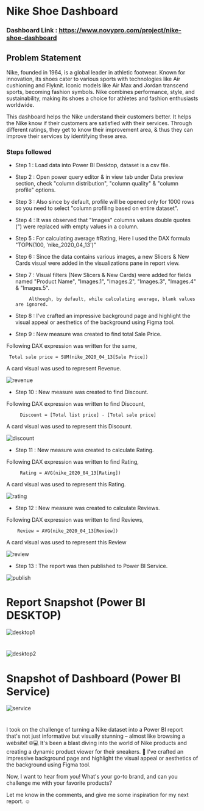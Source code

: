 # Nike Shoe Dashboard

### Dashboard Link : https://www.novypro.com/project/nike-shoe-dashboard

## Problem Statement
Nike, founded in 1964, is a global leader in athletic footwear. Known for innovation, its shoes cater to various sports with technologies like Air cushioning and Flyknit. Iconic models like Air Max and Jordan transcend sports, becoming fashion symbols. Nike combines performance, style, and sustainability, making its shoes a choice for athletes and fashion enthusiasts worldwide.


This dashboard helps the Nike understand their customers better. It helps the Nike know if their customers are satisfied with their services. Through different ratings, they get to know their improvement area, & thus they can improve their services by identifying these area.



### Steps followed 

- Step 1 : Load data into Power BI Desktop, dataset is a csv file.
- Step 2 : Open power query editor & in view tab under Data preview section, check "column distribution", "column quality" & "column profile" options.
- Step 3 : Also since by default, profile will be opened only for 1000 rows so you need to select "column profiling based on entire dataset".
- Step 4 : It was observed that "Images" columns values double quotes (") were replaced with empty values in a column.
- Step 5 : For calculating average #Rating, Here I used the DAX formula "TOPN(100, 'nike_2020_04_13')"
- Step 6 : Since the data contains various images, a new Slicers & New Cards visual were added in the visualizations pane in report view. 
- Step 7 : Visual filters (New Slicers & New Cards) were added for fields named "Product Name", "Images.1", "Images.2", "Images.3", "Images.4" & "Images.5".          
           
           Although, by default, while calculating average, blank values are ignored.
- Step 8 : I've crafted an impressive background page and highlight the visual appeal or aesthetics of the background using Figma tool.        
- Step 9 : New measure was created to find total Sale Price.

Following DAX expression was written for the same,
        
     Total sale price = SUM(nike_2020_04_13[Sale Price])
        
A card visual was used to represent Revenue.

![revenue](https://github.com/santoshsw/Nike-Shoe-Dashboard/assets/107128468/f660a7d7-2d59-44ea-8cb7-3ab8cdecd1f6)

        
 - Step 10 : New measure was created to find  Discount.
 
 Following DAX expression was written to find Discount,
 
         Discount = [Total list price] - [Total sale price]
 
 A card visual was used to represent this Discount.
 
 ![discount](https://github.com/santoshsw/Nike-Shoe-Dashboard/assets/107128468/a2cc58bc-d525-4237-ae63-8306a629cfb3)

 
 - Step 11 : New measure was created to calculate Rating.
 
 Following DAX expression was written to find Rating,
 
         Rating = AVG(nike_2020_04_13[Rating])
    
 A card visual was used to represent this Rating.
 
 
 ![rating](https://github.com/santoshsw/Nike-Shoe-Dashboard/assets/107128468/a7cb0282-ba31-48f6-8e7d-0231ec5f998d)

 - Step 12 : New measure was created to calculate Reviews.

 Following DAX expression was written to find Reviews,

        Review = AVG(nike_2020_04_13[Review])

A card visual was used to represent this Review

 ![review](https://github.com/santoshsw/Nike-Shoe-Dashboard/assets/107128468/76b4b5be-2d97-4364-9636-b307976192c7)
 
 - Step 13 : The report was then published to Power BI Service.
 
 
![publish](https://github.com/santoshsw/Nike-Shoe-Dashboard/assets/107128468/ae2b3775-cf58-40cd-b93e-dc849d85c3b3)

 # Report Snapshot (Power BI DESKTOP)

 
![desktop1](https://github.com/santoshsw/Nike-Shoe-Dashboard/assets/107128468/5e14aa94-5fc7-4d11-a5f3-ec7f4ef0387b)

# 

![desktop2](https://github.com/santoshsw/Nike-Shoe-Dashboard/assets/107128468/8505f142-ebc2-4f5a-90b6-fabc5ffc5a23)

# Snapshot of Dashboard (Power BI Service)

![service](https://github.com/santoshsw/Nike-Shoe-Dashboard/assets/107128468/ba2aa45b-3caa-49b2-a699-aa4cb2eec856)

#

 I took on the challenge of turning a Nike dataset into a Power BI report that's not just informative but visually stunning – almost like browsing a website! 🌐💻 
It's been a blast diving into the world of Nike products and creating a dynamic product viewer for their sneakers. 👟 
I've crafted an impressive background page and highlight the visual appeal or aesthetics of the background using Figma tool.

Now, I want to hear from you! What's your go-to brand, and can you challenge me with your favorite products? 

Let me know in the comments, and give me some inspiration for my next report. ☺️
